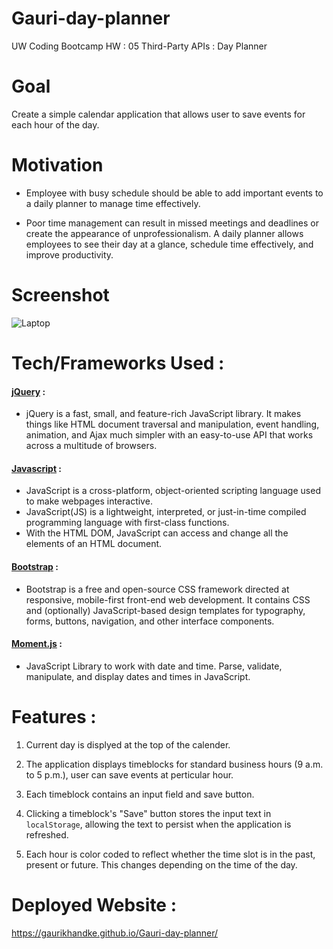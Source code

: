 # Gauri-day-planner
UW Coding Bootcamp HW : 05 Third-Party APIs : Day Planner

# Goal

Create a simple calendar application that allows user to save events for each hour of the day.

# Motivation

* Employee with busy schedule should be able to add important events to a daily planner to manage time effectively.

* Poor time management can result in missed meetings and deadlines or create the appearance of unprofessionalism. A daily planner allows employees to see their day at a glance, schedule time effectively, and improve productivity.

# Screenshot
![Laptop](images/Laptop.png)

# Tech/Frameworks Used : 

#### [jQuery](https://jquery.com/) : 
* jQuery is a fast, small, and feature-rich JavaScript library. It makes things like HTML document traversal and manipulation, event handling, animation, and Ajax much simpler with an easy-to-use API that works across a multitude of browsers.

#### [Javascript](https://developer.mozilla.org/en-US/docs/Web/JavaScript) : 
* JavaScript is a cross-platform, object-oriented scripting language used to make webpages interactive.
* JavaScript(JS) is a lightweight, interpreted, or just-in-time compiled programming language with first-class functions. 
* With the HTML DOM, JavaScript can access and change all the elements of an HTML document.

#### [Bootstrap](https://getbootstrap.com/) : 

* Bootstrap is a free and open-source CSS framework directed at responsive, mobile-first front-end web development. It contains CSS and (optionally) JavaScript-based design templates for typography, forms, buttons, navigation, and other interface components.

#### [Moment.js](https://momentjs.com/) : 

* JavaScript Library to work with date and time. Parse, validate, manipulate, and display dates and times in JavaScript.

# Features : 

1. Current day is displyed at the top of the calender.

2. The application displays timeblocks for standard business hours (9 a.m. to 5 p.m.), user can save events at perticular hour.

3. Each timeblock contains an input field and save button.

4. Clicking a timeblock's "Save" button stores the input text in `localStorage`, allowing the text to persist when the application is refreshed.

4. Each hour is color coded to reflect whether the time slot is in the past, present or future. This changes depending on the time of the day.

# Deployed Website : 
https://gaurikhandke.github.io/Gauri-day-planner/
